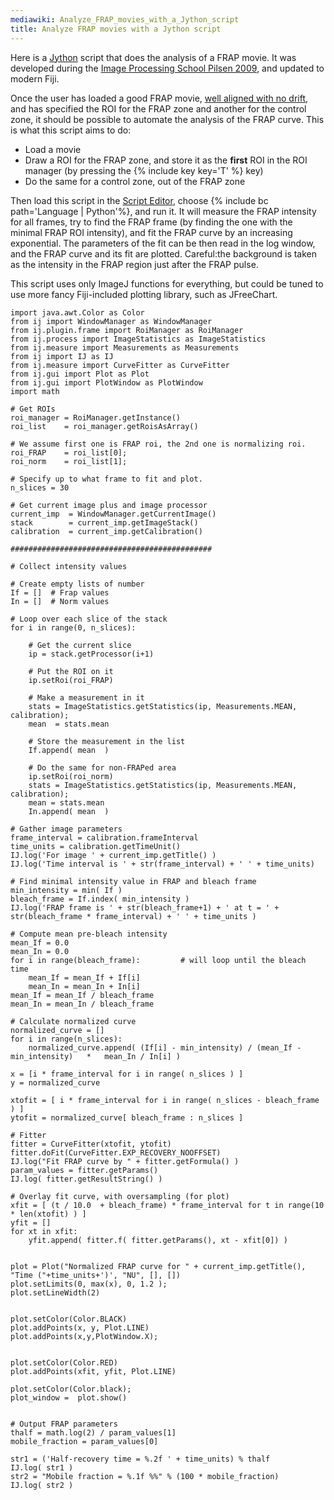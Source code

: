 ```yaml
---
mediawiki: Analyze_FRAP_movies_with_a_Jython_script
title: Analyze FRAP movies with a Jython script
---
```


Here is a [Jython](/scripting/jython) script that does the analysis of a FRAP movie. It was developed during the [Image Processing School Pilsen 2009](/events/image-processing-school-pilsen-2009), and updated to modern Fiji.

Once the user has loaded a good FRAP movie, [well aligned with no drift](/tutorials/correcting-drift-in-frap-experiments), and has specified the ROI for the FRAP zone and another for the control zone, it should be possible to automate the analysis of the FRAP curve. This is what this script aims to do:

-   Load a movie
-   Draw a ROI for the FRAP zone, and store it as the **first** ROI in the ROI manager (by pressing the {% include key key='T' %} key)
-   Do the same for a control zone, out of the FRAP zone

Then load this script in the [Script Editor](/scripting/script-editor), choose {% include bc path='Language | Python'%}, and run it. It will measure the FRAP intensity for all frames, try to find the FRAP frame (by finding the one with the minimal FRAP ROI intensity), and fit the FRAP curve by an increasing exponential. The parameters of the fit can be then read in the log window, and the FRAP curve and its fit are plotted. Careful:the background is taken as the intensity in the FRAP region just after the FRAP pulse.

This script uses only ImageJ functions for everything, but could be tuned to use more fancy Fiji-included plotting library, such as JFreeChart.

    import java.awt.Color as Color
    from ij import WindowManager as WindowManager
    from ij.plugin.frame import RoiManager as RoiManager
    from ij.process import ImageStatistics as ImageStatistics
    from ij.measure import Measurements as Measurements
    from ij import IJ as IJ
    from ij.measure import CurveFitter as CurveFitter
    from ij.gui import Plot as Plot
    from ij.gui import PlotWindow as PlotWindow
    import math

    # Get ROIs
    roi_manager = RoiManager.getInstance()
    roi_list    = roi_manager.getRoisAsArray()

    # We assume first one is FRAP roi, the 2nd one is normalizing roi.
    roi_FRAP    = roi_list[0];
    roi_norm    = roi_list[1];

    # Specify up to what frame to fit and plot.
    n_slices = 30

    # Get current image plus and image processor
    current_imp  = WindowManager.getCurrentImage()
    stack        = current_imp.getImageStack()
    calibration  = current_imp.getCalibration()

    #############################################

    # Collect intensity values

    # Create empty lists of number
    If = []  # Frap values
    In = []  # Norm values

    # Loop over each slice of the stack
    for i in range(0, n_slices):
     
        # Get the current slice 
        ip = stack.getProcessor(i+1)
     
        # Put the ROI on it
        ip.setRoi(roi_FRAP)
     
        # Make a measurement in it
        stats = ImageStatistics.getStatistics(ip, Measurements.MEAN, calibration);
        mean  = stats.mean
     
        # Store the measurement in the list
        If.append( mean  )

        # Do the same for non-FRAPed area
        ip.setRoi(roi_norm)
        stats = ImageStatistics.getStatistics(ip, Measurements.MEAN, calibration);
        mean = stats.mean
        In.append( mean  )
     
    # Gather image parameters
    frame_interval = calibration.frameInterval
    time_units = calibration.getTimeUnit()
    IJ.log('For image ' + current_imp.getTitle() )
    IJ.log('Time interval is ' + str(frame_interval) + ' ' + time_units)
     
    # Find minimal intensity value in FRAP and bleach frame
    min_intensity = min( If )
    bleach_frame = If.index( min_intensity )
    IJ.log('FRAP frame is ' + str(bleach_frame+1) + ' at t = ' + str(bleach_frame * frame_interval) + ' ' + time_units )
     
    # Compute mean pre-bleach intensity
    mean_If = 0.0
    mean_In = 0.0
    for i in range(bleach_frame):         # will loop until the bleach time
        mean_If = mean_If + If[i]
        mean_In = mean_In + In[i]
    mean_If = mean_If / bleach_frame
    mean_In = mean_In / bleach_frame
     
    # Calculate normalized curve
    normalized_curve = []
    for i in range(n_slices):
        normalized_curve.append( (If[i] - min_intensity) / (mean_If - min_intensity)   *   mean_In / In[i] )
        
    x = [i * frame_interval for i in range( n_slices ) ] 
    y = normalized_curve

    xtofit = [ i * frame_interval for i in range( n_slices - bleach_frame ) ]
    ytofit = normalized_curve[ bleach_frame : n_slices ]
     
    # Fitter
    fitter = CurveFitter(xtofit, ytofit)
    fitter.doFit(CurveFitter.EXP_RECOVERY_NOOFFSET)
    IJ.log("Fit FRAP curve by " + fitter.getFormula() )
    param_values = fitter.getParams()
    IJ.log( fitter.getResultString() )
     
    # Overlay fit curve, with oversampling (for plot)
    xfit = [ (t / 10.0  + bleach_frame) * frame_interval for t in range(10 * len(xtofit) ) ]
    yfit = []
    for xt in xfit:
        yfit.append( fitter.f( fitter.getParams(), xt - xfit[0]) )

     
    plot = Plot("Normalized FRAP curve for " + current_imp.getTitle(), "Time ("+time_units+')', "NU", [], [])
    plot.setLimits(0, max(x), 0, 1.2 );
    plot.setLineWidth(2)


    plot.setColor(Color.BLACK)
    plot.addPoints(x, y, Plot.LINE)
    plot.addPoints(x,y,PlotWindow.X);

     
    plot.setColor(Color.RED)
    plot.addPoints(xfit, yfit, Plot.LINE)

    plot.setColor(Color.black);
    plot_window =  plot.show()


    # Output FRAP parameters
    thalf = math.log(2) / param_values[1]
    mobile_fraction = param_values[0]

    str1 = ('Half-recovery time = %.2f ' + time_units) % thalf
    IJ.log( str1 )
    str2 = "Mobile fraction = %.1f %%" % (100 * mobile_fraction)
    IJ.log( str2 )

 
